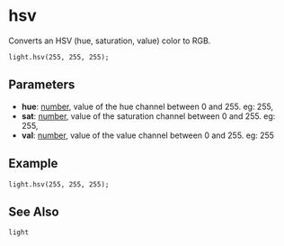 # hsv

Converts an HSV (hue, saturation, value) color to RGB.

```sig
light.hsv(255, 255, 255);
```

## Parameters

* **hue**: [number](/reference/blocks/number), value of the hue channel between 0 and 255. eg: 255,
* **sat**: [number](/reference/blocks/number), value of the saturation channel between 0 and 255. eg: 255,
* **val**: [number](/reference/blocks/number), value of the value channel between 0 and 255. eg: 255

## Example

```blocks
light.hsv(255, 255, 255);
```

## See Also

```package
light
```
